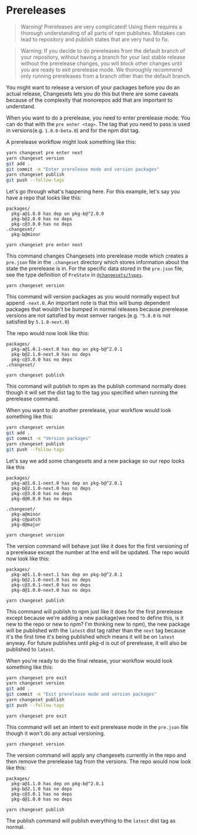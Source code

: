 # Prereleases

> Warning! Prereleases are very complicated! Using them requires a thorough understanding of all parts of npm publishes. Mistakes can lead to repository and publish states that are very hard to fix.

> Warning: If you decide to do prereleases from the default branch of your repository, without having a branch for your last stable release without the prerelease changes, you will block other changes until you are ready to exit prerelease mode. We thoroughly recommend only running prereleases from a branch other than the default branch.

You might want to release a version of your packages before you do an actual release, Changesets lets you do this but there are some caveats because of the complexity that monorepos add that are important to understand.

When you want to do a prerelease, you need to enter prerelease mode. You can do that with the `pre enter <tag>`. The tag that you need to pass is used in versions(e.g. `1.0.0-beta.0`) and for the npm dist tag.

A prerelease workflow might look something like this:

```bash
yarn changeset pre enter next
yarn changeset version
git add .
git commit -m "Enter prerelease mode and version packages"
yarn changeset publish
git push --follow-tags
```

Let's go through what's happening here. For this example, let's say you have a repo that looks like this:

```
packages/
  pkg-a@1.0.0 has dep on pkg-b@^2.0.0
  pkg-b@2.0.0 has no deps
  pkg-c@3.0.0 has no deps
.changeset/
  pkg-b@minor
```

```
yarn changeset pre enter next
```

This command changes Changesets into prerelease mode which creates a `pre.json` file in the `.changeset` directory which stores information about the state the prerelease is in. For the specific data stored in the `pre.json` file, see the type definition of `PreState` in [`@changesets/types`](../packages/types).

```
yarn changeset version
```

This command will version packages as you would normally expect but append `-next.0`. An important note is that this will bump dependent packages that wouldn't be bumped in normal releases because prerelease versions are not satisfied by most semver ranges.(e.g. `^5.0.0` is not satisfied by `5.1.0-next.0`)

The repo would now look like this:

```
packages/
  pkg-a@1.0.1-next.0 has dep on pkg-b@^2.0.1
  pkg-b@2.1.0-next.0 has no deps
  pkg-c@3.0.0 has no deps
.changeset/
```

```
yarn changeset publish
```

This command will publish to npm as the publish command normally does though it will set the dist tag to the tag you specified when running the prerelease command.

When you want to do another prerelease, your workflow would look something like this:

```bash
yarn changeset version
git add .
git commit -m "Version packages"
yarn changeset publish
git push --follow-tags
```

Let's say we add some changesets and a new package so our repo looks like this

```
packages/
  pkg-a@1.0.1-next.0 has dep on pkg-b@^2.0.1
  pkg-b@2.1.0-next.0 has no deps
  pkg-c@3.0.0 has no deps
  pkg-d@0.0.0 has no deps

.changeset/
  pkg-a@minor
  pkg-c@patch
  pkg-d@major
```

```
yarn changeset version
```

The version command will behave just like it does for the first versioning of a prerelease except the number at the end will be updated. The repo would now look like this:

```
packages/
  pkg-a@1.1.0-next.1 has dep on pkg-b@^2.0.1
  pkg-b@2.1.0-next.0 has no deps
  pkg-c@3.0.1-next.0 has no deps
  pkg-d@1.0.0-next.0 has no deps
```

```
yarn changeset publish
```

This command will publish to npm just like it does for the first prerelease except because we're adding a new package(we need to define this, is it new to the repo or new to npm? I'm thinking new to npm), the new package will be published with the `latest` dist tag rather than the `next` tag because it's the first time it's being published which means it will be on `latest` anyway. For future publishes until pkg-d is out of prerelease, it will also be published to `latest`.

When you're ready to do the final release, your workflow would look something like this:

```bash
yarn changeset pre exit
yarn changeset version
git add .
git commit -m "Exit prerelease mode and version packages"
yarn changeset publish
git push --follow-tags
```

```
yarn changeset pre exit
```

This command will set an intent to exit prerelease mode in the `pre.json` file though it won't do any actual versioning.

```
yarn changeset version
```

The version command will apply any changesets currently in the repo and then remove the prerelease tag from the versions. The repo would now look like this:

```
packages/
  pkg-a@1.1.0 has dep on pkg-b@^2.0.1
  pkg-b@2.1.0 has no deps
  pkg-c@3.0.1 has no deps
  pkg-d@1.0.0 has no deps
```

```
yarn changeset publish
```

The publish command will publish everything to the `latest` dist tag as normal.

